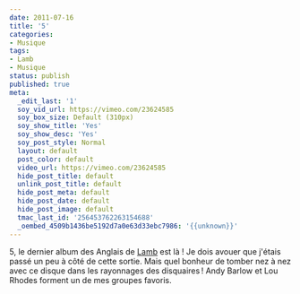 ```yaml
---
date: 2011-07-16
title: '5'
categories:
- Musique
tags:
- Lamb
- Musique
status: publish
published: true
meta:
  _edit_last: '1'
  soy_vid_url: https://vimeo.com/23624585
  soy_box_size: Default (310px)
  soy_show_title: 'Yes'
  soy_show_desc: 'Yes'
  soy_post_style: Normal
  layout: default
  post_color: default
  video_url: https://vimeo.com/23624585
  hide_post_title: default
  unlink_post_title: default
  hide_post_meta: default
  hide_post_date: default
  hide_post_image: default
  tmac_last_id: '256453762263154688'
  _oembed_4509b1436be5192d7a0e63d33ebc7986: '{{unknown}}'
---
```

5, le dernier album des Anglais de <a title="Site officiel de Lamb" href="https://lambofficial.com">Lamb</a> est là ! Je dois avouer que j'étais passé un peu à côté de cette sortie. Mais quel bonheur de tomber nez à nez avec ce disque dans les rayonnages des disquaires ! Andy Barlow et Lou Rhodes forment un de mes groupes favoris.
